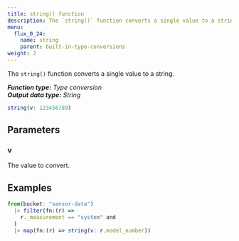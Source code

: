 ```yaml
---
title: string() function
description: The `string()` function converts a single value to a string.
menu:
  flux_0_24:
    name: string
    parent: built-in-type-conversions
weight: 2
---
```


The `string()` function converts a single value to a string.

_**Function type:** Type conversion_  
_**Output data type:** String_

```js
string(v: 123456789)
```

## Parameters

### v
The value to convert.

## Examples
```js
from(bucket: "sensor-data")
  |> filter(fn:(r) =>
    r._measurement == "system" and
  )
  |> map(fn:(r) => string(v: r.model_number))
```
